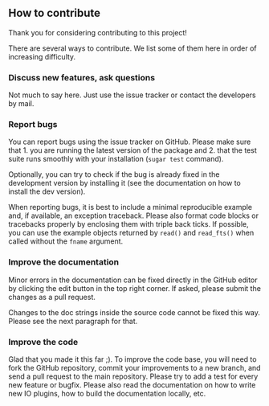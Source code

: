 ## How to contribute

Thank you for considering contributing to this project!

There are several ways to contribute. We list some of them here in order of increasing difficulty.

### Discuss new features, ask questions

Not much to say here. Just use the issue tracker or contact the developers by mail.


### Report bugs

You can report bugs using the issue tracker on GitHub. Please make sure that 1. you are running the latest version of the package and 2. that the test suite runs smoothly with your installation (`sugar test` command).

Optionally, you can try to check if the bug is already fixed in the development version by installing it (see the documentation on how to install the dev version).

When reporting bugs, it is best to include a minimal reproducible example and, if available, an exception traceback. Please also format code blocks or tracebacks properly by enclosing them with triple back ticks.
If possible, you can use the example objects returned by `read()` and `read_fts()` when called without the `fname` argument.

### Improve the documentation

Minor errors in the documentation can be fixed directly in the GitHub editor by clicking the edit button in the top right corner. If asked, please submit the changes as a pull request.

Changes to the doc strings inside the source code cannot be fixed this way. Please see the next paragraph for that.

### Improve the code

Glad that you made it this far ;).
To improve the code base, you will need to fork the GitHub repository, commit your improvements to a new branch, and send a pull request to the main repository. Please try to add a test for every new feature or bugfix.
Please also read the documentation on how to write new IO plugins, how to build the documentation locally, etc.
